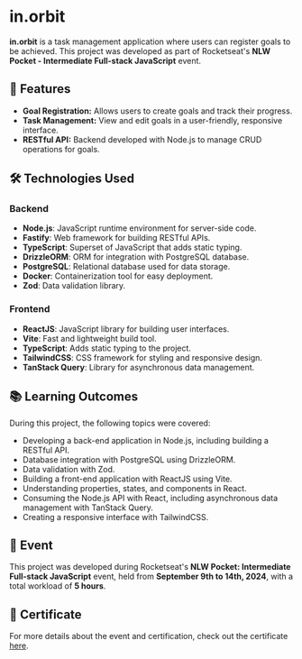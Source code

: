 # in.orbit

**in.orbit** is a task management application where users can register goals to be achieved. This project was developed as part of Rocketseat's **NLW Pocket - Intermediate Full-stack JavaScript** event.

## 🚀 Features

- **Goal Registration:** Allows users to create goals and track their progress.
- **Task Management:** View and edit goals in a user-friendly, responsive interface.
- **RESTful API:** Backend developed with Node.js to manage CRUD operations for goals.

## 🛠️ Technologies Used

### Backend
- **Node.js**: JavaScript runtime environment for server-side code.
- **Fastify**: Web framework for building RESTful APIs.
- **TypeScript**: Superset of JavaScript that adds static typing.
- **DrizzleORM**: ORM for integration with PostgreSQL database.
- **PostgreSQL**: Relational database used for data storage.
- **Docker**: Containerization tool for easy deployment.
- **Zod**: Data validation library.

### Frontend
- **ReactJS**: JavaScript library for building user interfaces.
- **Vite**: Fast and lightweight build tool.
- **TypeScript**: Adds static typing to the project.
- **TailwindCSS**: CSS framework for styling and responsive design.
- **TanStack Query**: Library for asynchronous data management.

## 📚 Learning Outcomes

During this project, the following topics were covered:

- Developing a back-end application in Node.js, including building a RESTful API.
- Database integration with PostgreSQL using DrizzleORM.
- Data validation with Zod.
- Building a front-end application with ReactJS using Vite.
- Understanding properties, states, and components in React.
- Consuming the Node.js API with React, including asynchronous data management with TanStack Query.
- Creating a responsive interface with TailwindCSS.

## 📅 Event

This project was developed during Rocketseat's **NLW Pocket: Intermediate Full-stack JavaScript** event, held from **September 9th to 14th, 2024**, with a total workload of **5 hours**.

## 📜 Certificate

For more details about the event and certification, check out the certificate [here](https://app.rocketseat.com.br/certificates/0ce95181-93bd-40aa-a5e3-2e3fadb5c4c8).
